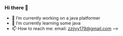 ### Hi there 👋

- 🔭 I’m currently working on a java platformer
- 🌱 I’m currently learning some java
- 📫 How to reach me: email: zzjjyy179@gmail.com
-->

